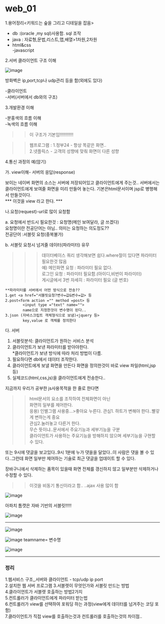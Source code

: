 # web_01  
  
  
  
  
  
1.용어정리<키워드는 숲을 그리고 디테일을 잡음>  
- db :(oracle ,my sql)사용함. sql 조작  
- java : 자료형,문법,리스트,맵,배열>1차원,2차원
- html&css  
-javascript  
   
2.서버 클라이언트 구조 이해  
  
  
![image](https://user-images.githubusercontent.com/80766275/201236193-e8bddd17-d74a-44fe-863a-62c99d1165cd.png)

  
방화벽은 ip,port,tcp나 udp관리 등을 함(외에도 있다)
  
-클라이언트  
-서버(서버에서 db와의 구조)  
  
  
  
  
3.개발환경 이해  
  
  
-분홍색의 흐름 이해  
-녹색의 흐름 이해
  
  >>이 구조가 기본임!!!!!!!!!!!  
  
  >>웹프로그램 : 
    1.정부24 - 항상 똑같은 화면..  
    2.넷플릭스 - 고객의 성향에 맞춰 화면이 다른 성향  
  
  
  
  
4.통신 과정의 예(암기)    
  
가. view이해- 서버의 응답(response)  
  
보이는 네이버 화면의 소스는 서버에 저장되어있고 클라이언트에게 주는것.. 
서버에서는 클라이언트에게 보여줄 화면을 미리 만들어 놓는다. 
기본은html문서이며 jsp로 병행해서 만들것이다.  
*** 이것을 view 라고 한다. ***  
  
  
나.요청(request)-url로 많이 요청함    
  
a. 요청에서 반드시 필요한것 : 요청명(메인 보여달라, 글 쓰겠다)  
요청명이란 전공단어는 아님.. 의미는 요청하는 의도정도??  
  전공단어 :서블릿 요청(중복불가)  
  
b. 서블릿 요청시 넘겨줄 데이터(파라미터) 유무  
>>>데이터베이스 쿼리 생각해보면 쉽다.where절이 있다면 파라미터 필요한것 많음  
예) 메인화면 요청 : 파라미터 필요 없다.  
    로그인 요청 : 파라미터 필요함.(아이디,비번이 파라미터)  
    게시글에서 3번 자세히 : 파라미터 필요 (글 번호)
    
    **파라미터를 서버에서 어떤 방식으로 전송??
    1.get <a href="서블릿요청?변수=값&변수=값> 등  
    2.post<form action ="" method =post> 등  
            <input type ="text" name="">
            name으로 지정한것이 변수명이 된다..
    3.json (자바스크립트 객체형식으로 보냄)<jquery 등>  
            key,value 로 객체를 정의한다  
  
  
  
다. 서버  
1. 서블릿분석:  클라이언트가 원하는 서비스 분석    
2. 클라이언트가 보낸 파라미터를 받아야한다.  
    *클라이언트가 보낸 방식에 따라 처리 방법이 다름.  
3. 필요하다면 db에서 데이터 조작한다.
4. 클라이언트에게 보낼 화면을 만든다
   화면을 정의한것이 바로 view 파일(html,jsp 등)  
5. 실제코드(html,css,js)을 클라이언트에게 전송한다..  
  
  
지금까지 우리가 공부한 js사용목적을 한 줄로 한다면  
>> html문서의 요소를 조작하여 전체화면이 아닌  
  화면의 일부를 제어한다.  
  응용) 인별그램 사용중...>좋아요 누른다.
        관심1. 하트가 변해야 한다..빨갛게 변하는게 중요  
        관심2.눌러놓고 다른거 한다.  
  무슨 뜻이냐..문서에서 주요기능과 세부기능을 구분  
  클라이언트가 사용하는 주요기능을 방해하지 않으며 세부기능을 구현할 수 있다.  
  
  또는 9시에 댓글을 보고있다..9시 1분에 누가 댓을을 달았다..이 사람은 댓을 볼 수 있다..그런데 화면 일부만 제어하는 기술로
  최근 댓글을 업데이트 할 수 있다.  
    
  장바구니에서 삭제하는 품목이 있을때 화면 전체를 갱신하지 않고 일부분만 삭제하거나 수정할 수 있다.  
  >>이것을 비동기 통신이라고 함..  ..ajax 사용 많이 함  
  
  
![image](https://user-images.githubusercontent.com/80766275/201247563-e021be0f-c02d-4d7e-8c40-bb186f7e1789.png)
  
  
아파치 톰캣은 자바 기반의 서블릿!!!!!  
  
  
  
  
![image](https://user-images.githubusercontent.com/80766275/201254514-569526db-3893-4d47-a2bb-610ac9c12fae.png)
  
  
  
  
--------------------------------------  
  


![image](https://user-images.githubusercontent.com/80766275/201269288-459eb6c4-50bb-44c8-9648-aa00527d8f7d.png)
  
  

![image](https://user-images.githubusercontent.com/80766275/201274530-ae299726-842b-4289-9178-f2f3a30a401e.png)
teamname= 변수명  
  
  
  
  
  
  
![image](https://user-images.githubusercontent.com/80766275/201275345-dc3493e0-1269-4472-821c-9c9a8cbb1560.png)
  
  
  
  
  
--------------------------------------------------------------------  
  
  
### 정리  
  
1.웹서비스 구조,,서버와 클라이언트 - tcp/udp ip port  
2.설치한 웹 서버 프로그램
3.서블렛이 무엇인가와 서블릿 만드는 방법  
4.클라이언트가 서블렛 호출하는 방법2가지  
5.컨트롤러가 클라이언트에게 파라미터 받는법  
6.컨트롤러가 view를 선택하여 포워딩 하는 과정(view에게 데이터를 넘겨주는 코딩 포함)  
7.클라이언트가 직접 view를 호출하는것과 컨트롤러를 호출하는것의 차이점..  


